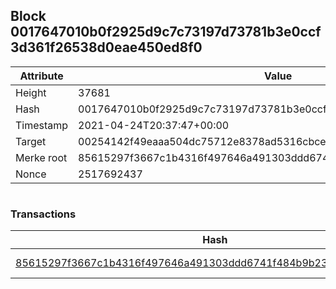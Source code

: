 ## Block 0017647010b0f2925d9c7c73197d73781b3e0ccf3d361f26538d0eae450ed8f0

Attribute | Value
--- | ---
Height | 37681
Hash | 0017647010b0f2925d9c7c73197d73781b3e0ccf3d361f26538d0eae450ed8f0
Timestamp | 2021-04-24T20:37:47+00:00
Target | 00254142f49eaaa504dc75712e8378ad5316cbcead634704b3734b6271167cc4
Merke root | 85615297f3667c1b4316f497646a491303ddd6741f484b9b23cc2b0e2d39268e
Nonce | 2517692437

```

```

### Transactions

Hash | Amount
--- | ---
[85615297f3667c1b4316f497646a491303ddd6741f484b9b23cc2b0e2d39268e](85615297f3667c1b4316f497646a491303ddd6741f484b9b23cc2b0e2d39268e.md) | 10.00000000 SKEPTI 
